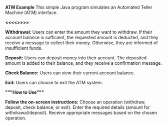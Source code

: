 **ATM Example**
This simple Java program simulates an Automated Teller Machine (ATM) interface.

**<<<<<Features>>>>>**

**Withdrawal:** Users can enter the amount they want to withdraw. If their account balance is sufficient, the requested amount is deducted, and they receive a message to collect their money. Otherwise, they are informed of insufficient funds.

**Deposit:** Users can deposit money into their account. The deposited amount is added to their balance, and they receive a confirmation message.

**Check Balance:** Users can view their current account balance.

**Exit:** Users can choose to exit the ATM system.

**"""How to Use"""**

**Follow the on-screen instructions:**
Choose an operation (withdraw, deposit, check balance, or exit).
Enter the required details (amount for withdrawal/deposit).
Receive appropriate messages based on the chosen operation.
